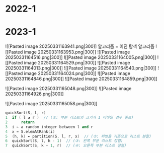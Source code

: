# 2022-1

# 2023-1
![[Pasted image 20250331163941.png|300]]
알고리즘 = 이진 탐색 알고리즘
![[Pasted image 20250331163953.png|300]]
![[Pasted image 20250331164516.png|300]]
![[Pasted image 20250331164005.png|300]]
![[Pasted image 20250331164529.png|300]]
![[Pasted image 20250331164013.png|300]]
![[Pasted image 20250331164540.png|300]]
![[Pasted image 20250331164024.png|300]]
![[Pasted image 20250331164846.png|300]]
![[Pasted image 20250331164859.png|300]]

![[Pasted image 20250331165048.png|300]]
![[Pasted image 20250331164926.png|300]]

![[Pasted image 20250331165058.png|300]]
```cpp
quickSort(S, l, r)
1  if ( l ≥ r )  // (①: 부분 리스트의 크기가 1 이하일 경우 종료)
2      return
3  i ← a random integer between l and r
4  x ← S.elemAtRank(i)
5  (h, k) ← partition(S, l, r, x)  // (②: 피벗을 기준으로 리스트 분할)
6  quickSort(S, l, h - 1)  // (③: 왼쪽 부분 리스트 정렬)
7  quickSort(S, k + 1, r)  // (④: 오른쪽 부분 리스트 정렬)
```